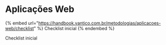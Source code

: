 # Aplicações Web

{% embed url="https://handbook.vantico.com.br/metodologias/aplicacoes-web/checklist" %}
Checklist inicial
{% endembed %}

Checklist inicial
